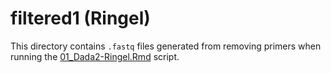 # filtered1 (Ringel)

This directory contains `.fastq` files generated from removing primers when running the [01_Dada2-Ringel.Rmd](../../../../scripts/analysis-individual/Ringel-2015/01_Dada2-Ringel.Rmd) script.